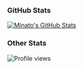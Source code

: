 ### GitHub Stats
[![Minato's GitHub Stats](https://github-readme-stats.vercel.app/api?username=Theheirofzeus&show_icons=true&theme=merko&count_private=true)](https://github.com/Theheirofzeus)
### Other Stats
![Profile views](https://komarev.com/ghpvc/?username=Theheirofzeus&color=orange&style=flat-square&label=Profile+Views)
